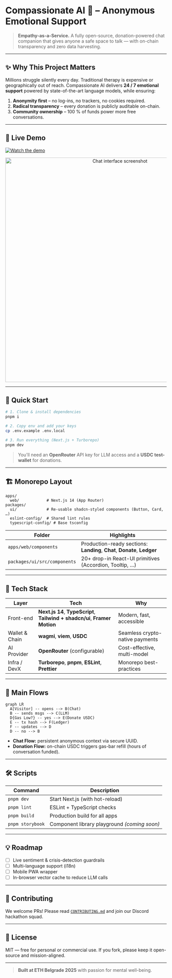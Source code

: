 # Compassionate AI 🤝 – Anonymous Emotional Support

> **Empathy-as-a-Service.** A fully open-source, donation-powered chat companion that gives anyone a safe space to talk — with on-chain transparency and zero data harvesting.

---

## ✨ Why This Project Matters

Millions struggle silently every day. Traditional therapy is expensive or geographically out of reach. Compassionate AI delivers **24 / 7 emotional support** powered by state-of-the-art language models, while ensuring:

1. **Anonymity first** – no log-ins, no trackers, no cookies required.
2. **Radical transparency** – every donation is publicly auditable on-chain.
3. **Community ownership** – 100 % of funds power more free conversations.

---

## 🎥 Live Demo

[![Watch the demo](https://img.shields.io/badge/YouTube-Demo-red?logo=youtube)](https://youtu.be/your-demo-link)

<div align="center">
  <img src="./.github/screenshot.png" alt="Chat interface screenshot" width="700" />
</div>

---

## 🚀 Quick Start

```bash
# 1. Clone & install dependencies
pnpm i

# 2. Copy env and add your keys
cp .env.example .env.local

# 3. Run everything (Next.js + Turborepo)
pnpm dev
```

> You'll need an **OpenRouter** API key for LLM access and a **USDC test-wallet** for donations.

---

## 🏗️ Monorepo Layout

```
apps/
  web/            # Next.js 14 (App Router)
packages/
  ui/             # Re-usable shadcn-styled components (Button, Card, …)
  eslint-config/  # Shared lint rules
  typescript-config/ # Base tsconfig
``` 

| Folder | Highlights |
|--------|------------|
| `apps/web/components` | Production-ready sections: **Landing**, **Chat**, **Donate**, **Ledger** |
| `packages/ui/src/components` | 20+ drop-in React-UI primitives (Accordion, Tooltip, …) |

---

## 🧩 Tech Stack

| Layer          | Tech | Why |
|----------------|------|-----|
| Front-end      | **Next.js 14**, **TypeScript**, **Tailwind + shadcn/ui**, **Framer Motion** | Modern, fast, accessible |
| Wallet & Chain | **wagmi**, **viem**, **USDC** | Seamless crypto-native payments |
| AI Provider    | **OpenRouter** (configurable) | Cost-effective, multi-model |
| Infra / DevX   | **Turborepo**, **pnpm**, **ESLint**, **Prettier** | Monorepo best-practices |

---

## 🔄 Main Flows

```mermaid
graph LR
  A[Visitor] -- opens --> B(Chat)
  B -- sends msgs --> C(LLM)
  D{Gas Low?} -- yes --> E(Donate USDC)
  E -- tx hash --> F(Ledger)
  F -- updates --> D
  D -- no --> B
```

* **Chat Flow:** persistent anonymous context via secure UUID.
* **Donation Flow:** on-chain USDC triggers gas-bar refill (hours of conversation funded).

---

## 🛠️ Scripts

| Command | Description |
|---------|-------------|
| `pnpm dev` | Start Next.js (with hot-reload) |
| `pnpm lint` | ESLint + TypeScript checks |
| `pnpm build` | Production build for all apps |
| `pnpm storybook` | Component library playground *(coming soon)* |

---

## 💡 Roadmap

- [ ] Live sentiment & crisis-detection guardrails
- [ ] Multi-language support (i18n)
- [ ] Mobile PWA wrapper
- [ ] In-browser vector cache to reduce LLM calls

---

## 🤝 Contributing

We welcome PRs! Please read [`CONTRIBUTING.md`](./CONTRIBUTING.md) and join our Discord hackathon squad.

---

## 📄 License

MIT — free for personal or commercial use. If you fork, please keep it open-source and mission-aligned.

---

> **Built at ETH Belgrade 2025** with passion for mental well-being.
